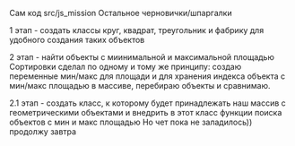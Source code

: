 Сам код src/js_mission
Остальное черновички/шпаргалки

1 этап - создать классы круг, квадрат, треугольник и фабрику для удобного создания таких объектов

2 этап - найти объекты с миинимальной и максимальной площадью
Сортировки сделал по одному и тому же принципу:
создаю переменные мин/макс для площади и для хранения индекса объекта с мин/макс площадью
в массиве, перебираю объекты и сравнимаю.

2.1 этап - создать класс, к которому будет принадлежать наш массив с геометрическими объектами
и внедрить в этот класс функции поиска объектов с мин и макс площадью
Но чет пока не заладилось)) продолжу завтра
